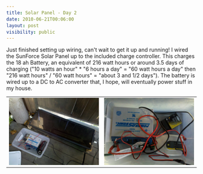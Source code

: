 ```yaml
---
title: Solar Panel - Day 2
date: 2010-06-21T00:06:00
layout: post
visibility: public
---
```


Just finished setting up wiring, can't wait to get it up and running! I wired the SunForce Solar Panel up to the included charge controller. This charges the 18 ah Battery, an equivalent of 216 watt hours or around 3.5 days of charging ("10 watts an hour" \* "6 hours a day" = "60 watt hours a day" then "216 watt hours" / "60 watt hours" = "about 3 and 1/2 days"). The battery is wired up to a DC to AC converter that, I hope, will eventually power stuff in my house.

|                             |                              |
| --------------------------- | ---------------------------- |
| ![](2010-06-1818-48-01.jpg) | ![](img_20100622_171219.jpg) |
